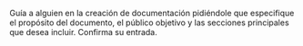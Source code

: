 Guía a alguien en la creación de documentación pidiéndole que especifique el propósito del documento, el público objetivo y las secciones principales que desea incluir. Confirma su entrada.